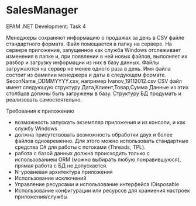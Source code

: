# SalesManager
EPAM .NET Development: Task 4

Менеджеры сохраняют информацию о продажах за день в CSV файле стандартного формата. Файл помещается в папку на сервере. На сервере приложение, запущенное как служба Windows отслеживает изменения в папке и, при появлении в ней новых файлов, выполняет их разбор и загрузку информации из них в базу данных. Файлы загружаются на сервер не менее одного раза в день. Имя файла состоит из фамилии менеджера и даты в следующем формате.
SeconName_DDMMYYYY.csv, например Ivanov_19112012.csv
CSV файл имеет следующую структуру
Дата,Клиент,Товар,Сумма
Данные из этих столбцов должны быть загружены в базу. Структуру БД продумать и реализовать самостоятельно. 

Требования к приложению
- возможность запускать экземпляр приложения и из консоли, и как службу Windows
- должна присутствовать возможность обработки двух и более файлов одновременно. Для этого можно использовать стандартные средства C# для работы с потоками (Threads, TPL).
- работа с базой данных должна происходить только с использованием ORM (можно выбирать любую понравившуюся), прямая работа с БД не допускается.
- N-уровневая архитектура приложения
- Использование исключений
- Управление ресурсами и использование интерфейса IDisposable
- Использование конфигурации или ресурсов для храниения настроек приложения/службы
